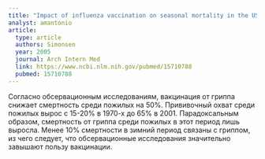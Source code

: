 ```yaml
---
title: "Impact of influenza vaccination on seasonal mortality in the US elderly population"
analyst: amantonio
article:
  type: article
  authors: Simonsen
  year: 2005
  journal: Arch Intern Med
  link: https://www.ncbi.nlm.nih.gov/pubmed/15710788
  pubmed: 15710788
---
```


Согласно обсервационным исследованиям, вакцинация от гриппа снижает смертность среди пожилых на 50%.
Прививочный охват среди пожилых вырос с 15-20% в 1970-х до 65% в 2001. Парадоксальным образом, смертность от гриппа среди пожилых в этот период лишь выросла.
Менее 10% смертности в зимний период связаны с гриппом, из чего следует, что обсервационные исследования значительно завышают пользу вакцинации.
